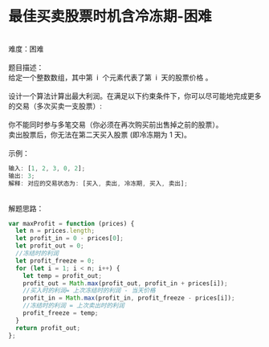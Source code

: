# 最佳买卖股票时机含冷冻期-困难

<br />难度：困难<br />
<br />题目描述：<br />给定一个整数数组，其中第  i  个元素代表了第  i  天的股票价格 。<br />
<br />设计一个算法计算出最大利润。在满足以下约束条件下，你可以尽可能地完成更多的交易（多次买卖一支股票）:<br />
<br />你不能同时参与多笔交易（你必须在再次购买前出售掉之前的股票）。<br />卖出股票后，你无法在第二天买入股票 (即冷冻期为 1 天)。<br />
<br />示例：

```javascript
输入: [1, 2, 3, 0, 2];
输出: 3;
解释: 对应的交易状态为: [买入, 卖出, 冷冻期, 买入, 卖出];
```

<br />解题思路：

```javascript
var maxProfit = function (prices) {
  let n = prices.length;
  let profit_in = 0 - prices[0];
  let profit_out = 0;
  //冻结时的利润
  let profit_freeze = 0;
  for (let i = 1; i < n; i++) {
    let temp = profit_out;
    profit_out = Math.max(profit_out, profit_in + prices[i]);
    //买入时的利润= 上次冻结时的利润 - 当天价格
    profit_in = Math.max(profit_in, profit_freeze - prices[i]);
    //冻结时的利润 = 上次卖出时的利润
    profit_freeze = temp;
  }
  return profit_out;
};
```
